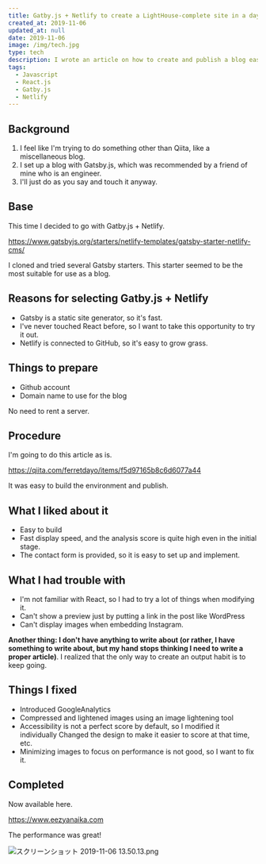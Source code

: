 ```yaml
---
title: Gatby.js + Netlify to create a LightHouse-complete site in a day
created_at: 2019-11-06
updated_at: null
date: 2019-11-06
image: /img/tech.jpg
type: tech
description: I wrote an article on how to create and publish a blog easily with Gatby.js and Netlify.
tags:
  - Javascript
  - React.js
  - Gatby.js
  - Netlify
---
```


## Background

1. I feel like I'm trying to do something other than Qiita, like a miscellaneous blog.
1. I set up a blog with Gatsby.js, which was recommended by a friend of mine who is an engineer.
1. I'll just do as you say and touch it anyway.

## Base

This time I decided to go with Gatby.js + Netlify.

https://www.gatsbyjs.org/starters/netlify-templates/gatsby-starter-netlify-cms/

I cloned and tried several Gatsby starters.
This starter seemed to be the most suitable for use as a blog.

## Reasons for selecting Gatby.js + Netlify

- Gatsby is a static site generator, so it's fast.
- I've never touched React before, so I want to take this opportunity to try it out.
- Netlify is connected to GitHub, so it's easy to grow grass.

## Things to prepare

- Github account
- Domain name to use for the blog

No need to rent a server.

## Procedure

I'm going to do this article as is.

https://qiita.com/ferretdayo/items/f5d97165b8c6d6077a44

It was easy to build the environment and publish.

## What I liked about it

- Easy to build
- Fast display speed, and the analysis score is quite high even in the initial stage.
- The contact form is provided, so it is easy to set up and implement.

## What I had trouble with

- I'm not familiar with React, so I had to try a lot of things when modifying it.
- Can't show a preview just by putting a link in the post like WordPress
- Can't display images when embedding Instagram.

 **Another thing: I don't have anything to write about (or rather, I have something to write about, but my hand stops thinking I need to write a proper article)**.
I realized that the only way to create an output habit is to keep going.

## Things I fixed

- Introduced GoogleAnalytics
- Compressed and lightened images using an image lightening tool
- Accessibility is not a perfect score by default, so I modified it individually
Changed the design to make it easier to score at that time, etc.
- Minimizing images to focus on performance is not good, so I want to fix it.

## Completed

Now available here.

https://www.eezyanaika.com

The performance was great!

![スクリーンショット 2019-11-06 13.50.13.png](https://qiita-image-store.s3.ap-northeast-1.amazonaws.com/0/199085/bb0de9fc-7536-25a1-30b0-cc4af115877b.png)
